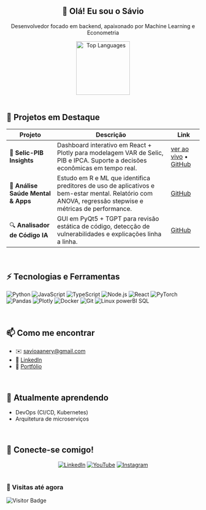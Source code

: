 <!-- README.md para perfil do GitHub do Sávio (nizpew) -->

<h2 align="center">👋 Olá! Eu sou o Sávio</h2>
<p align="center">Desenvolvedor focado em backend, apaixonado por Machine Learning e Econometria</p>

<div align="center">
  <img src="https://github-readme-stats.vercel.app/api/top-langs?username=nizpew&locale=en&layout=compact&langs_count=6&theme=dracula&hide_border=false" height="140" alt="Top Languages" />
</div>

<br />

## 🔭 Projetos em Destaque

| Projeto | Descrição | Link |
| ------- | --------- | ---- |
| 🚀 **Selic-PIB Insights** | Dashboard interativo em React + Plotly para modelagem VAR de Selic, PIB e IPCA. Suporte a decisões econômicas em tempo real. | [ver ao vivo](https://selic-pib-insights.lovable.app/) • [GitHub](https://github.com/nizpew/selic-pib-insights) |
| 🧠 **Análise Saúde Mental & Apps** | Estudo em R e ML que identifica preditores de uso de aplicativos e bem-estar mental. Relatório com ANOVA, regressão stepwise e métricas de performance. | [GitHub](https://github.com/nizpew/appusage-mentalhealth_data-analisys-with-ML) |
| 🔍 **Analisador de Código IA** | GUI em PyQt5 + TGPT para revisão estática de código, detecção de vulnerabilidades e explicações linha a linha. | [GitHub](https://github.com/nizpew/AI-code-analysis) |

<br />

## ⚡ Tecnologias e Ferramentas

![Python](https://img.shields.io/badge/-Python-black?style=flat-square&logo=python)
![JavaScript](https://img.shields.io/badge/-JavaScript-black?style=flat-square&logo=javascript)
![TypeScript](https://img.shields.io/badge/-TypeScript-black?style=flat-square&logo=typescript)
![Node.js](https://img.shields.io/badge/-Node.js-black?style=flat-square&logo=node.js)
![React](https://img.shields.io/badge/-React-black?style=flat-square&logo=react)
![PyTorch](https://img.shields.io/badge/-PyTorch-black?style=flat-square&logo=pytorch)
![Pandas](https://img.shields.io/badge/-Pandas-black?style=flat-square&logo=pandas)
![Plotly](https://img.shields.io/badge/-Plotly-black?style=flat-square&logo=plotly)
![Docker](https://img.shields.io/badge/-Docker-black?style=flat-square&logo=docker)
![Git](https://img.shields.io/badge/-Git-black?style=flat-square&logo=git)
![Linux](https://img.shields.io/badge/-Linux-black?style=flat-square&logo=linux)
powerBI
SQL

<br />

## 📫 Como me encontrar

- ✉️ savioaanery@gmail.com
- 🔗 [LinkedIn]()
- 🔗 [Portfólio](https://github.com/nizpew)

<br />

## 🌱 Atualmente aprendendo

- DevOps (CI/CD, Kubernetes)
- Arquitetura de microserviços

<br />

## 🎉 Conecte-se comigo!
<div align="center">
  <a href="https://www.linkedin.com/in/seu-perfil" target="_blank"><img src="https://img.shields.io/static/v1?message=LinkedIn&logo=linkedin&style=for-the-badge&color=0077B5" alt="LinkedIn" /></a>
  <a href="https://youtube.com/seucanal" target="_blank"><img src="https://img.shields.io/static/v1?message=YouTube&logo=youtube&style=for-the-badge&color=FF0000" alt="YouTube" /></a>
  <a href="https://instagram.com/seuperfil" target="_blank"><img src="https://img.shields.io/static/v1?message=Instagram&logo=instagram&style=for-the-badge&color=E4405F" alt="Instagram" /></a>
</div>

<br />

### 👀 Visitas até agora

![Visitor Badge](https://visitor-badge.laobi.icu/badge?page_id=nizpew.nizpew)
